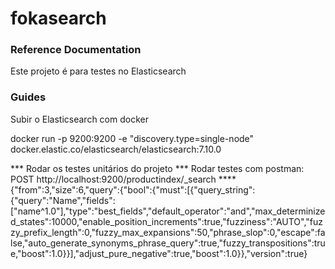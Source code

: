 # fokasearch

### Reference Documentation
Este projeto é para testes no Elasticsearch 

### Guides
Subir o Elasticsearch com docker

docker run -p 9200:9200 -e "discovery.type=single-node" docker.elastic.co/elasticsearch/elasticsearch:7.10.0

*** Rodar os testes unitários do projeto
*** Rodar testes com postman: POST http://localhost:9200/productindex/_search
**** {"from":3,"size":6,"query":{"bool":{"must":[{"query_string":{"query":"Name","fields":["name^1.0"],"type":"best_fields","default_operator":"and","max_determinized_states":10000,"enable_position_increments":true,"fuzziness":"AUTO","fuzzy_prefix_length":0,"fuzzy_max_expansions":50,"phrase_slop":0,"escape":false,"auto_generate_synonyms_phrase_query":true,"fuzzy_transpositions":true,"boost":1.0}}],"adjust_pure_negative":true,"boost":1.0}},"version":true}


